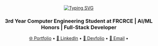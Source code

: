 <div align="center">
  <a href="https://git.io/typing-svg">
    <img src="https://readme-typing-svg.herokuapp.com?font=Fira+Code&size=30&pause=1000&color=1ACD55&center=true&width=435&lines=Hi+I'm+Liza+Glanisha" alt="Typing SVG" />
  </a> 
</div>

<h3 align="center">3rd Year Computer Engineering Student at FRCRCE | AI/ML Honors | Full-Stack Developer</h3>

<p align="center">
  <a href="https://liza-glanisha.vercel.app/">🌐 Portfolio</a> •
  <a href="https://linkedin.com/in/liza-glanisha-castelino-558802302">💼 LinkedIn</a> •
  <a href="https://devfolio.co/@Glanisha">🚀 Devfolio</a> •
  <a href="mailto:lizacastelinoo@gmail.com">📧 Email</a> •
</p>


